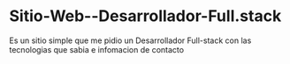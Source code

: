 # Sitio-Web--Desarrollador-Full.stack

Es un sitio simple que me pidio un Desarrollador Full-stack con las tecnologias que sabia e infomacion de contacto
